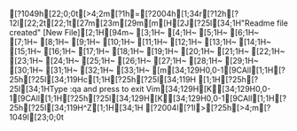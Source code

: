 [?1049h[22;0;0t[>4;2m[?1h=[?2004h[1;34r[?12h[?12l[22;2t[22;1t[27m[23m[29m[m[H[2J[?25l[34;1H"Readme file created" [New File][2;1H[94m~                                                                                                                                                 [3;1H~                                                                                                                                                 [4;1H~                                                                                                                                                 [5;1H~                                                                                                                                                 [6;1H~                                                                                                                                                 [7;1H~                                                                                                                                                 [8;1H~                                                                                                                                                 [9;1H~                                                                                                                                                 [10;1H~                                                                                                                                                 [11;1H~                                                                                                                                                 [12;1H~                                                                                                                                                 [13;1H~                                                                                                                                                 [14;1H~                                                                                                                                                 [15;1H~                                                                                                                                                 [16;1H~                                                                                                                                                 [17;1H~                                                                                                                                                 [18;1H~                                                                                                                                                 [19;1H~                                                                                                                                                 [20;1H~                                                                                                                                                 [21;1H~                                                                                                                                                 [22;1H~                                                                                                                                                 [23;1H~                                                                                                                                                 [24;1H~                                                                                                                                                 [25;1H~                                                                                                                                                 [26;1H~                                                                                                                                                 [27;1H~                                                                                                                                                 [28;1H~                                                                                                                                                 [29;1H~                                                                                                                                                 [30;1H~                                                                                                                                                 [31;1H~                                                                                                                                                 [32;1H~                                                                                                                                                 [33;1H~                                                                                                                                                 [m[34;129H0,0-1[9CAll[1;1H[?25h[?25l[34;119Hc[1;1H[?25h[?25l[34;119H [1;1H[?25h[?25l[34;1HType  :qa  and press <Enter> to exit Vim[34;129H[K[34;129H0,0-1[9CAll[1;1H[?25h[?25l[34;129H[K[34;129H0,0-1[9CAll[1;1H[?25h[?25l[34;119H^Z[1;1H[34;1H
[?2004l[?1l>[?25h[>4;m[?1049l[23;0;0t
